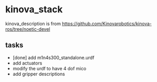 # kinova_stack

kinova_description is from https://github.com/Kinovarobotics/kinova-ros/tree/noetic-devel


## tasks
* [done] add m1n4s300_standalone.urdf
* add actuators 
* modify the urdf to have 4 dof mico
* add gripper descriptions
